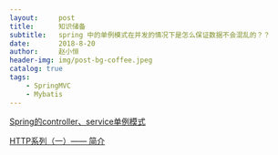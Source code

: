 ```yaml
---
layout:     post
title:      知识储备
subtitle:   spring 中的单例模式在并发的情况下是怎么保证数据不会混乱的？？
date:       2018-8-20
author:     赵小恒
header-img: img/post-bg-coffee.jpeg
catalog: true
tags:
    - SpringMVC
    - Mybatis
---
```


[Spring的controller、service单例模式](https://blog.csdn.net/zhangweijie_cn/article/details/70212630)

[HTTP系列（一）—— 简介](https://juejin.im/post/5d9d2649f265da5bab5bc464)




 




















